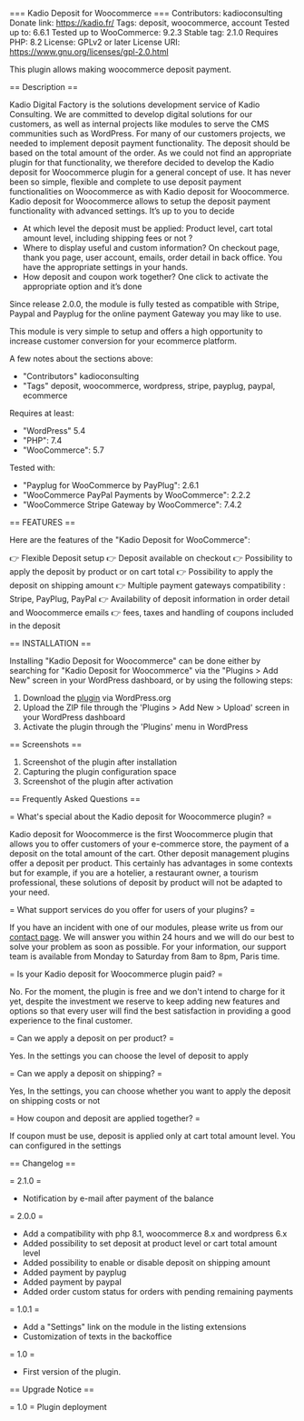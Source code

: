 === Kadio Deposit for Woocommerce ===
Contributors: kadioconsulting
Donate link: https://kadio.fr/
Tags: deposit, woocommerce, account
Tested up to: 6.6.1
Tested up to WooCommerce: 9.2.3
Stable tag: 2.1.0
Requires PHP: 8.2
License: GPLv2 or later
License URI: https://www.gnu.org/licenses/gpl-2.0.html

This plugin allows making woocommerce deposit payment.

== Description ==

Kadio Digital Factory is the solutions development service of Kadio Consulting. We are committed to develop digital solutions for our customers, as well as internal projects like modules to serve the CMS communities such as WordPress.
For many of our customers projects, we needed to implement deposit payment functionality. The deposit should be based on the total amount of the order. As we could not find an appropriate plugin for that functionality, we therefore decided to develop the Kadio deposit for Woocommerce plugin for a general concept of use.
It has never been so simple, flexible and complete to use deposit payment functionalities on Woocommerce as with Kadio deposit for Woocommerce.
Kadio deposit for Woocommerce allows to setup the deposit payment functionality with advanced settings.
It’s up to you to decide

-	At which level the deposit must be applied: Product level, cart total amount level, including shipping fees or not ?
-	Where to display useful and custom information? On checkout page, thank you page, user account, emails, order detail in back office. You have the appropriate settings in your hands.
-	How deposit and coupon work together? One click to activate the appropriate option and it’s done

Since release 2.0.0, the module is fully tested as compatible with Stripe, Paypal and Payplug for the online payment Gateway you may like to use.

This module is very simple to setup and offers a high opportunity to increase customer conversion for your ecommerce platform.


A few notes about the sections above:

* "Contributors" kadioconsulting
* "Tags" deposit, woocommerce, wordpress, stripe, payplug, paypal, ecommerce

Requires at least:

* "WordPress" 5.4
* "PHP": 7.4
* "WooCommerce": 5.7

Tested with:

* "Payplug for WooCommerce by PayPlug": 2.6.1
* "WooCommerce PayPal Payments by WooCommerce": 2.2.2
* "WooCommerce Stripe Gateway by WooCommerce": 7.4.2

== FEATURES ==

Here are the features of the "Kadio Deposit for WooCommerce":

👉 Flexible Deposit setup
👉 Deposit available on checkout
👉 Possibility to apply the deposit by product or on cart total
👉 Possibility to apply the deposit on shipping amount
👉 Multiple payment gateways compatibility : Stripe, PayPlug, PayPal
👉 Availability of deposit information in order detail and Woocommerce emails
👉 fees, taxes and handling of coupons included in the deposit

== INSTALLATION ==

Installing "Kadio Deposit for Woocommerce" can be done either by searching for "Kadio Deposit for Woocommerce" via the "Plugins > Add New" screen in your WordPress dashboard, or by using the following steps:

1. Download the [plugin](https://wordpress.org/plugins/kadio-deposit-for-woocommerce/) via WordPress.org
1. Upload the ZIP file through the 'Plugins > Add New > Upload' screen in your WordPress dashboard
1. Activate the plugin through the 'Plugins' menu in WordPress

== Screenshots ==

1. Screenshot of the plugin after installation
2. Capturing the plugin configuration space
3. Screenshot of the plugin after activation

== Frequently Asked Questions ==

= What's special about the Kadio deposit for Woocommerce plugin? =

Kadio deposit for Woocommerce is the first Woocommerce plugin that allows you to offer customers of your e-commerce store, the payment of a deposit on the total amount of the cart. Other deposit management plugins offer a deposit per product. This certainly has advantages in some contexts but for example, if you are a hotelier, a restaurant owner, a tourism professional, these solutions of deposit by product will not be adapted to your need.

= What support services do you offer for users of your plugins? =

If you have an incident with one of our modules, please write us from our [contact page](https://df.kadio.fr/contact/). We will answer you within 24 hours and we will do our best to solve your problem as soon as possible. For your information, our support team is available from Monday to Saturday from 8am to 8pm, Paris time.

= Is your Kadio deposit for Woocommerce plugin paid? =

No. For the moment, the plugin is free and we don't intend to charge for it yet, despite the investment we reserve to keep adding new features and options so that every user will find the best satisfaction in providing a good experience to the final customer.

= Can we apply a deposit on per product? =

Yes. In the settings you can choose the level of deposit to apply

= Can we apply a deposit on shipping? =

Yes, In the settings, you can choose whether you want to apply the deposit on shipping costs or not

= How coupon and deposit are applied together? =

If coupon must be use, deposit is applied only at cart total amount level. You can configured in the settings

== Changelog ==

= 2.1.0 =
* Notification by e-mail after payment of the balance

= 2.0.0 =
* Add a compatibility with php 8.1, woocommerce 8.x and wordpress 6.x
* Added possibility to set deposit at product level or cart total amount level
* Added possibility to enable or disable deposit on shipping amount
* Added payment by payplug
* Added payment by paypal
* Added order custom status for orders with pending remaining payments

= 1.0.1 =
* Add a "Settings" link on the module in the listing extensions
* Customization of texts in the backoffice

= 1.0 =
* First version of the plugin.

== Upgrade Notice ==

= 1.0 =
Plugin deployment